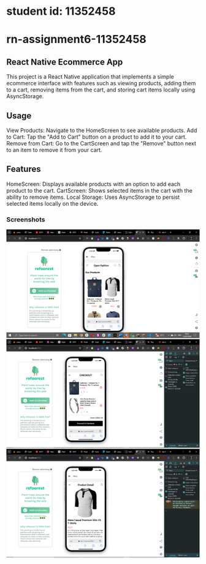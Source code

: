 # student id: 11352458

# rn-assignment6-11352458

## React Native Ecommerce App

This project is a React Native application that implements a simple ecommerce interface with features such as viewing products, adding them to a cart, removing items from the cart, and storing cart items locally using AsyncStorage.

## Usage

View Products: Navigate to the HomeScreen to see available products.
Add to Cart: Tap the "Add to Cart" button on a product to add it to your cart.
Remove from Cart: Go to the CartScreen and tap the "Remove" button next to an item to remove it from your cart.

## Features

HomeScreen: Displays available products with an option to add each product to the cart.
CartScreen: Shows selected items in the cart with the ability to remove items.
Local Storage: Uses AsyncStorage to persist selected items locally on the device.

### Screenshots

![HomeScreen](assets/Home1.png)
![CartScreen](assets/cart1.png)
![ProductScreen](assets/product.png)
